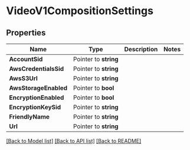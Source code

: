 # VideoV1CompositionSettings

## Properties

Name | Type | Description | Notes
------------ | ------------- | ------------- | -------------
**AccountSid** | Pointer to **string** |  |
**AwsCredentialsSid** | Pointer to **string** |  |
**AwsS3Url** | Pointer to **string** |  |
**AwsStorageEnabled** | Pointer to **bool** |  |
**EncryptionEnabled** | Pointer to **bool** |  |
**EncryptionKeySid** | Pointer to **string** |  |
**FriendlyName** | Pointer to **string** |  |
**Url** | Pointer to **string** |  |

[[Back to Model list]](../README.md#documentation-for-models) [[Back to API list]](../README.md#documentation-for-api-endpoints) [[Back to README]](../README.md)


